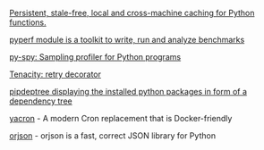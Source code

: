 [Persistent, stale-free, local and cross-machine caching for Python functions.](https://github.com/shaypal5/cachier)

[pyperf module is a toolkit to write, run and analyze benchmarks](https://github.com/vstinner/pyperf)

[py-spy: Sampling profiler for Python programs](https://github.com/benfred/py-spy)

[Tenacity: retry decorator](https://github.com/jd/tenacity)

[pipdeptree  displaying the installed python packages in form of a dependency tree](https://github.com/naiquevin/pipdeptree)

[yacron](https://github.com/gjcarneiro/yacron) - A modern Cron replacement that is Docker-friendly

[orjson](https://github.com/ijl/orjson) - orjson is a fast, correct JSON library for Python